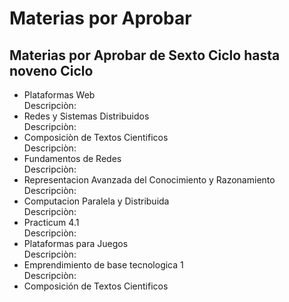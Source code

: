# Materias por Aprobar
## Materias por Aprobar de Sexto Ciclo hasta noveno Ciclo
* Plataformas Web  
Descripciòn:  
* Redes y Sistemas Distribuidos  
Descripciòn:  
* Composiciòn de Textos Cientificos  
Descripciòn:  
* Fundamentos de Redes  
Descripciòn:
* Representacion Avanzada del Conocimiento y Razonamiento  
Descripciòn:
* Computacion Paralela y Distribuida  
Descripciòn:
* Practicum 4.1  
Descripciòn:
* Plataformas para Juegos  
Descripciòn:
* Emprendimiento de base tecnologica 1  
Descripciòn:
* Composición de Textos Cientificos

